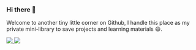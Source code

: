 ### Hi there 👋

Welcome to another tiny little corner on Github, I handle this place as my private mini-library to save projects and learning materials 😄.

<!--
**sihanchen01/sihanchen01** is a ✨ _special_ ✨ repository because its `README.md` (this file) appears on your GitHub profile.

Here are some ideas to get you started:

- 🔭 I’m currently working on ...
- 🌱 I’m currently learning ...
- 👯 I’m looking to collaborate on ...
- 🤔 I’m looking for help with ...
- 💬 Ask me about ...
- 📫 How to reach me: ...
- 😄 Pronouns: ...
- ⚡ Fun fact: ...
-->

<a href="https://github.com/anuraghazra/github-readme-stats">
  <img align="top" src="https://github-readme-stats.vercel.app/api?username=sihanchen01&show_icons=true&theme=material-palenight&hide=contribs,issues" />
</a>

<a href="https://github.com/anuraghazra/github-readme-stats">
  <img align="top" src="https://github-readme-stats.vercel.app/api/top-langs/?username=sihanchen01&count_private=true&theme=material-palenight&show_icons=true&hide=css&hide_progress=true&card_width=350" />
</a>
